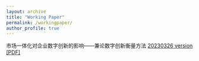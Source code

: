 ```yaml
---
layout: archive
title: "Working Paper"
permalink: /workingpaper/
author_profile: true
---
```


市场一体化对企业数字创新的影响——兼论数字创新衡量方法
[20230326 version [PDF]](https://bosshu1212.github.io/files/workingpaper/市场一体化对企业数字创新的影响_兼论数字创新的衡量方法.pdf)

